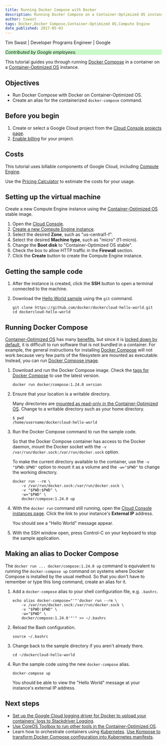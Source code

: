 ```yaml
---
title: Running Docker Compose with Docker
description: Running Docker Compose on a Container-Optimized OS instance.
author: tswast
tags: Docker,Docker Compose,Container-Optimized OS,Compute Engine
date_published: 2017-05-03
---
```


Tim Swast | Developer Programs Engineer | Google

<p style="background-color:#CAFACA;"><i>Contributed by Google employees.</i></p>

This tutorial guides you through running [Docker
Compose](https://docs.docker.com/compose/) in a container on a
[Container-Optimized OS](/container-optimized-os/) instance.

## Objectives

- Run Docker Compose with Docker on Container-Optimized OS.
- Create an alias for the containerized `docker-compose` command.

## Before you begin

1.  Create or select a Google Cloud project from the [Cloud Console projects page](https://console.cloud.google.com/project).
1.  [Enable billing](https://support.google.com/cloud/answer/6293499#enable-billing)
    for your project.

## Costs

This tutorial uses billable components of Google Cloud, including [Compute Engine](/compute/pricing).

Use the [Pricing Calculator](/products/calculator/) to estimate the costs for
your usage.

## Setting up the virtual machine

Create a new Compute Engine instance using the [Container-Optimized
OS](/container-optimized-os/) stable image.

1.  Open the [Cloud Console](https://console.cloud.google.com).
1.  [Create a new Compute Engine instance](https://console.cloud.google.com/compute/instancesAdd).
1.  Select the desired **Zone**, such as "us-central1-f".
1.  Select the desired **Machine type**, such as "micro" (f1-micro).
1.  Change the **Boot disk** to "Container-Optimized OS stable".
1.  Check the box to allow HTTP traffic in the **Firewall** section.
1.  Click the **Create** button to create the Compute Engine instance.

## Getting the sample code

1.  After the instance is created, click the **SSH** button to open a terminal
    connected to the machine.
1.  Download the [Hello World
    sample](https://github.com/docker/dockercloud-hello-world) using the `git`
    command.

        git clone https://github.com/docker/dockercloud-hello-world.git
        cd dockercloud-hello-world

## Running Docker Compose

[Container-Optimized OS](/container-optimized-os/) has many
[benefits](/container-optimized-os/docs/concepts/features-and-benefits), but
since it is [locked down by
default](/container-optimized-os/docs/concepts/security), it is difficult to
run software that is not bundled in a container. For example, the general
instructions for installing [Docker Compose](https://docs.docker.com/compose/)
will not work because very few parts of the filesystem are mounted as
executable. Instead, you can run [Docker Compose
image](https://hub.docker.com/r/docker/compose/).

1.  Download and run the Docker Compose image. Check the [tags for Docker
    Compose](https://hub.docker.com/r/docker/compose/tags/) to use the latest
    version.

        docker run docker/compose:1.24.0 version

1.  Ensure that your location is a writable directory.

    Many directories are [mounted as read-only in the Container-Optimized
    OS](/container-optimized-os/docs/concepts/disks-and-filesystem). Change
    to a writable directory such as your home directory.

        $ pwd
        /home/username/dockercloud-hello-world

1.  Run the Docker Compose command to run the sample code.

    So that the Docker Compose container has access to the Docker daemon, mount
    the Docker socket with the `-v /var/run/docker.sock:/var/run/docker.sock`
    option.

    To make the current directory available to the container, use the `-v
    "$PWD:$PWD"` option to mount it as a volume and the `-w="$PWD"` to
    change the working directory.

        docker run --rm \
            -v /var/run/docker.sock:/var/run/docker.sock \
            -v "$PWD:$PWD" \
            -w="$PWD" \
            docker/compose:1.24.0 up

1.  With the `docker run` command still running, open the [Cloud Console instances page](https://console.cloud.google.com/compute/instances). Click the link
    to your instance's **External IP** address.

    You should see a "Hello World" message appear.

1.  With the SSH window open, press Control-C on your keyboard to stop the
    sample application.

## Making an alias to Docker Compose

The `docker run ... docker/compose:1.24.0 up` command is equivalent to running
the `docker-compose up` command on systems where Docker Compose is installed by
the usual method. So that you don't have to remember or type this long command,
create an alias for it.

1.  Add a `docker-compose` alias to your shell configuration file, e.g.
    `.bashrc`.

        echo alias docker-compose="'"'docker run --rm \
            -v /var/run/docker.sock:/var/run/docker.sock \
            -v "$PWD:$PWD" \
            -w="$PWD" \
            docker/compose:1.24.0'"'" >> ~/.bashrc

1.  Reload the Bash configuration.

        source ~/.bashrc

1.  Change back to the sample directory if you aren't already there.

        cd ~/dockercloud-hello-world

1.  Run the sample code using the new `docker-compose` alias.

        docker-compose up

    You should be able to view the "Hello World" message at your instance's
    external IP address.

## Next steps

- [Set up the Google Cloud logging driver for Docker to upload your containers'
  logs to Stackdriver Logging](/community/tutorials/docker-gcplogs-driver).
- [Use CoreOS Toolbox to run other tools in the Container-Optimized
  OS](/container-optimized-os/docs/how-to/toolbox).
- Learn how to orchestrate containers using
  [Kubernetes](https://kubernetes.io/). [Use Kompose to transform Docker
  Compose configuration into Kubernetes
  manifests](http://blog.kubernetes.io/2016/11/kompose-tool-go-from-docker-compose-to-kubernetes.html).

